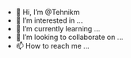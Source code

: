 - 👋 Hi, I’m @Tehnikm
- 👀 I’m interested in ...
- 🌱 I’m currently learning ...
- 💞️ I’m looking to collaborate on ...
- 📫 How to reach me ...

<!---
Tehnikm/Tehnikm is a ✨ special ✨ repository because its `README.md` (this file) appears on your GitHub profile.
You can click the Preview link to take a look at your changes.
--->
